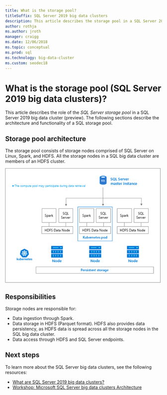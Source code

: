 ```yaml
---
title: What is the storage pool?
titleSuffix: SQL Server 2019 big data clusters
description: This article describes the storage pool in a SQL Server 2019 big data cluster.
author: rothja 
ms.author: jroth 
manager: craigg
ms.date: 12/06/2018
ms.topic: conceptual
ms.prod: sql
ms.technology: big-data-cluster
ms.custom: seodec18
---
```


# What is the storage pool (SQL Server 2019 big data clusters)?

This article describes the role of the *SQL Server storage pool* in a SQL Server 2019 big data cluster (preview). The following sections describe the architecture and functionality of a SQL storage pool.

## Storage pool architecture

The storage pool consists of storage nodes comprised of SQL Server on Linux, Spark, and HDFS. All the storage nodes in a SQL big data cluster are members of an HDFS cluster.

![Storage pool architecture](media/concept-storage-pool/scale-big-data-on-demand.png)

## Responsibilities

Storage nodes are responsible for:

- Data ingestion through Spark.
- Data storage in HDFS (Parquet format). HDFS also provides data persistency, as HDFS data is spread across all the storage nodes in the SQL big data cluster.
- Data access through HDFS and SQL Server endpoints.

## Next steps

To learn more about the SQL Server big data clusters, see the following resources:

- [What are SQL Server 2019 big data clusters?](big-data-cluster-overview.md)
- [Workshop: Microsoft SQL Server big data clusters Architecture](https://github.com/Microsoft/sqlworkshops/tree/master/sqlserver2019bigdataclusters)
